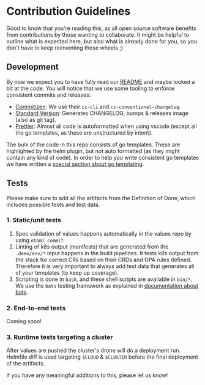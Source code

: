 # Contribution Guidelines

Good to know that you're reading this, as all open source software benefits from contributions by those wanting to collaborate. It might be helpful to outline what is expected here, but also what is already done for you, so you don't have to keep reinventing those wheels ;)

## Development

By now we expect you to have fully read our [README](../README.md) and maybe looked a bit at the code. You will notice that we use some tooling to enforce consistent commits and releases:

- [Commitizen](https://github.com/commitizen): We use their `cz-cli` and `cz-conventional-changelog`.
- [Standard Version](https://github.com/conventional-changelog/standard-version): Generates CHANGELOG, bumps & releases image (also as git tag).
- [Prettier](https://prettier.io): Almost all code is autoformatted when using vscode (except all the go templates, as these are unstructured by intent).

The bulk of the code in this repo consists of go templates. These are highlighted by the helm plugin, but not auto formatted (as they might contain any kind of code). In order to help you write consistent go templates we have written a [special section about go templating](./GO_TEMPLATING.md).

## Tests

Please make sure to add all the artifacts from the Definition of Done, which includes possible tests and test data.

### 1. Static/unit tests

1. Spec validation of values happens automatically in the values repo by using `otomi commit`
2. Linting of k8s output (manifests) that are generated from the `.demo/env/*` input happens in the build pipelines.
   It tests k8s output from the stack for correct CRs based on their CRDs and OPA rules defined.
   Therefore it is very important to always add test data that generates all of your templates (to keep up coverage).
3. Scripting is done in `bash`, and these shell scripts are available in `bin/*`. We use the `bats` testing framework as explained in [documentation about bats](./BATS.md).

### 2. End-to-end tests

Coming soon!

### 3. Runtime tests targeting a cluster

After values are pushed the cluster's drone will do a deployment run. Helmfile diff is used targeting `$CLOUD` & `$CLUSTER` before the final deployment of the artifacts.

If you have any meaningful additions to this, please let us know!
